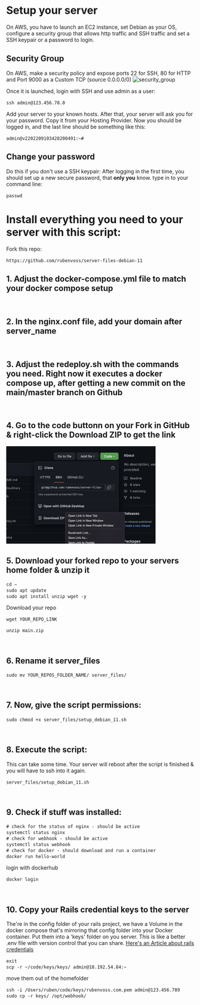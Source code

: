 # Setup your server
On AWS, you have to launch an EC2 instance, set Debian as your OS, configure a security group that allows http traffic and SSH traffic and set a SSH keypair or a password to login.

## Security Group
On AWS, make a security policy and expose ports 22 for SSH, 80 for HTTP and Port 9000 as a Custom TCP (source 0.0.0.0/0)
![security_group](https://user-images.githubusercontent.com/105738004/193949224-90433bf1-a336-4ca9-b373-dd4b9ba1ea1c.jpg)
<br>


Once it is launched, login with SSH and use admin as a user:
```
ssh admin@123.456.78.0
```
Add your server to your known hosts.
After that, your server will ask you for your password. Copy it from your Hosting Provider.
Now you should be logged in, and the last line should be something like this:
```
admin@v2202209103428200491:~#
```

## Change your password
Do this if you don't use a SSH keypair:
After logging in the first time, you should set up a new secure password, that **only you** know.
type in to your command line:
```
passwd
```

# Install everything you need to your server with this script:
Fork this repo:
```
https://github.com/rubenvoss/server-files-debian-11
```
## 1. Adjust the docker-compose.yml file to match your docker compose setup
<br>

## 2. In the nginx.conf file, add your domain after server_name
<br>

## 3. Adjust the redeploy.sh with the commands you need. Right now it executes a docker compose up, after getting a new commit on the main/master branch on Github
<br>

## 4. Go to the code buttonn on your Fork in GitHub & right-click the Download ZIP to get the link
<img src="download_zip.jpg" width="400">
<br>

## 5. Download your forked repo to your servers home folder & unzip it
```
cd ~
sudo apt update
sudo apt install unzip wget -y
```
Download your repo
```
wget YOUR_REPO_LINK
```
```
unzip main.zip
```
<br>

## 6. Rename it server_files
```
sudo mv YOUR_REPOS_FOLDER_NAME/ server_files/
```
<br>

## 7. Now, give the script permissions:
```
sudo chmod +x server_files/setup_debian_11.sh
```
<br>

## 8. Execute the script:
This can take some time. Your server will reboot after the script is finished & you will have to ssh into it again.
```
server_files/setup_debian_11.sh
```
<br>

## 9. Check if stuff was installed:
```
# check for the status of nginx - should be active
systemctl status nginx
# check for webhook - should be active
systemctl status webhook
# check for docker - should download and run a container
docker run hello-world
```
login with dockerhub
```
docker login
```
<br>

## 10. Copy your Rails credential keys to the server
The're in the config folder of your rails project, we have a Volume in the docker compose that's mirroring that config folder into your Docker container. Put them into a 'keys' folder on you server. This is like a better .env file with version control that you can share. [Here's an Article about rails credentials](https://kirillshevch.medium.com/encrypted-secrets-credentials-in-rails-6-rails-5-1-5-2-f470accd62fc)
```
exit
scp -r ~/code/keys/keys/ admin@18.192.54.84:~
```
move them out of the homefolder
```
ssh -i /Users/ruben/code/keys/rubenvoss.com.pem admin@123.456.789
sudo cp -r keys/ /opt/webhook/
```
